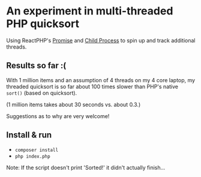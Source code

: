 An experiment in multi-threaded PHP quicksort
=============================================

Using ReactPHP's [Promise](https://reactphp.org/promise/) and [Child Process](https://github.com/reactphp/child-process) to spin up and track additional threads.

Results so far :(
-----------------

With 1 million items and an assumption of 4 threads on my 4 core laptop, my threaded quicksort is so far about 100 times slower than PHP's native `sort()` (based on quicksort).

(1 million items takes about 30 seconds vs. about 0.3.)

Suggestions as to why are very welcome!

Install & run
-------------

* `composer install`
* `php index.php`

Note: If the script doesn't print 'Sorted!' it didn't actually finish...
